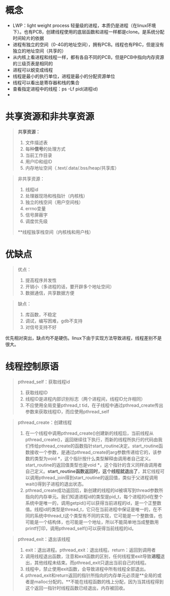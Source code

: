 # 概念

+ LWP：light weight process 轻量级的进程，本质仍是进程（在linux环境下）。也有PCB，创建线程使用的底层函数和进程一样都是clone。是系统分配时间轮片的依据
+ 进程有独立的空间（0-4G的地址空间），拥有PCB。线程也有PBC，但是没有独立的地址空间（共享的）
+ 从内核上看进程和线程一样，都有各自不同的PCB，但是PCB中指向内存资源的三级页表是相同的
+ 进程可以蜕变成线程
+ 线程是最小的执行单位，进程是最小的分配资源单位
+ 线程可以看出是寄存器和栈的集合
+ 查看指定进程中的线程：ps -Lf pid(进程id)
+ 

# 共享资源和非共享资源

> **共享资源：**
>
> 1. 文件描述表
> 2. 每种**信号**的处理方式
> 3. 当前工作目录
> 4. 用户ID和组ID
> 5. 内存地址空间（.text/.data/.bss/heap/共享库）

> 非共享资源：
>
> 1. 线程id
> 2. 处理器现场和栈指针（内核栈）
> 3. 独立的栈空间（用户空间栈）
> 4. errno变量
> 5. 信号屏蔽字
> 6. 调度优先级
>
> **线程独享栈空间（内核栈和用户栈）

# 优缺点

> 优点：
>
> 1. 提高程序并发性
> 2. 开销小（多进程的话，要开辟多个地址空间）
> 3. 数据通信，共享数据方便

> 缺点：
>
> 1. 库函数，不稳定
> 2. 调试，编写困难，gdb不支持
> 3. 对信号支持不好

优先相对突出，缺点均不是硬伤。linux下由于实现方法导致进程，线程差别不是很大。

# 线程控制原语

> pthread_self：获取线程id
>
> 1. 获取线程ID
> 2. 线程ID是进程内部识别标志（两个进程间，线程ID允许相同）
> 3. 不应使用全局变量pthread_t tid，在子线程中通过pthread_create传出参数来获取线程ID，而应使用pthread_self

> pthread_create：创建线程
>
> 1. 在一个线程中调用pthread_create()创建新的线程后，当前线程从pthread_create()，返回继续往下执行，而新的线程所执行的代码由我们传给pthread_create的函数指针start_routine决定。start_routine函数接收一个参数，是通过pthread_create的arg参数传递给它的，该参数的类型为void *，这个指针按什么类型解释由调用者自己定义。start_routine的返回值类型也是void *，这个指针的含义同样由调用者自己定义。**start_routine函数返回时，这个线程就退出了**，其它线程可以调用pthread_join得到start_routine的返回值，类似于父进程调用wait()得到子进程的退出状态。
> 2. pthread_create成功返回后，新创建的线程的id被填写到thread参数所指向的内存单元。我们知道进程id的类型是pid_t，每个进程的id在整个系统中是唯一的，调用getpid()可以获得当前进程的id，是一个正整数值。线程id的类型是thread_t，它只在当前进程中保证是唯一的，在不同的系统中thread_t这个类型有不同的实现，它可能是一个整数值，也可能是一个结构体，也可能是一个地址，所以不能简单地当成整数用printf打印，调用pthread_self()可以获得当前线程的id。

>  pthread_exit：退出该线程
>
> 1. exit：退出进程。pthread_exit：退出线程。return：返回到调用者
> 2. 调用线程退出函数，注意和exit函数的区别，任何线程里exit导致**进程**退出，其他线程未结束。而pthread_exit只退出当前自己的线程。
> 3. 线程中，禁止使用exit函数，会导致进程中所有线程全部退出。
> 4. pthread_exit和return返回的指针所指向的内存单元必须是**全局的或者是malloc分配的。**不能在线程函数的栈上分配，因为当其线程得到这个返回一指针时线程函数已经退出，内存被回收。

